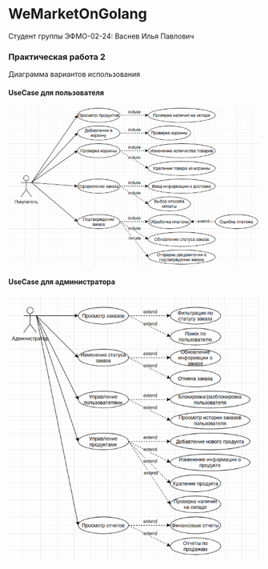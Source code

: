 # WeMarketOnGolang

Студент группы ЭФМО-02-24: Васнев Илья Павлович

### Практическая работа 2
Диаграмма вариантов использования
#### UseCase для пользователя
![use_case_user.png](../img/use_case_user.png)
#### UseCase для администратора
![use_case_admin.png](../img/use_case_admin.png)
